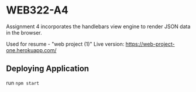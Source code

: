 # WEB322-A4
Assignment 4 incorporates the handlebars view engine to render JSON data in the browser.

Used for resume - "web project (1)"
Live version: https://web-project-one.herokuapp.com/ 

## Deploying Application
run `npm start`


